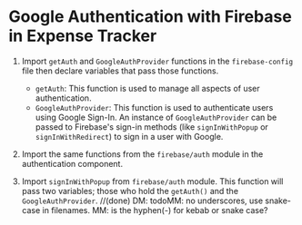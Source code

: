 # Google Authentication with Firebase in Expense Tracker

1. Import `getAuth` and `GoogleAuthProvider` functions in the `firebase-config` file then declare variables that pass those functions.
   - `getAuth`: This function is used to manage all aspects of user authentication.
   - `GoogleAuthProvider`: This function is used to authenticate users using Google Sign-In. An instance of `GoogleAuthProvider` can be passed to Firebase's sign-in methods (like `signInWithPopup` or `signInWithRedirect`) to sign in a user with Google.

2. Import the same functions from the `firebase/auth` module in the authentication component.

3. Import `signInWithPopup` from `firebase/auth` module. This function will pass two variables; those who hold the `getAuth()` and the `GoogleAuthProvider`.
//(done) DM: todoMM: no underscores, use snake-case in filenames. MM: is the hyphen(-) for kebab or snake case?